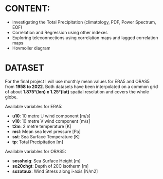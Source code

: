 # CONTENT:
- Investigating the Total Precipitation (climatology, PDF, Power Spectrum, EOF)
- Correlation and Regression using other indexes
- Exploring teleconnections using correlation maps and lagged correlation maps
- Hovmoller diagram

# DATASET
For the final project I will use monthly mean values for ERA5 and ORAS5 from **1958 to 2022**. Both datasets have been interpolated on a common grid of about **1.875°(lon) x 1.25°(lat)** spatial resolution and covers the whole globe.

Available variables for ERA5:


*   **u10**: 10 metre U wind component [m/s]
*   **v10**: 10 metre V wind component [m/s]
*   **t2m**: 2 metre temperature [K]
*   **msl**: Mean sea level pressure [Pa]
*   **sst**: Sea Surface Temperature [K]
*   **tp**: Total Precipitation [m]


Available variables for ORAS5:


*   **sossheig**: Sea Surface Height [m]
*   **so20chgt**: Depth of 20C isotherm [m]
*   **sozotaux**: Wind Stress along i-axis [N/m2]
